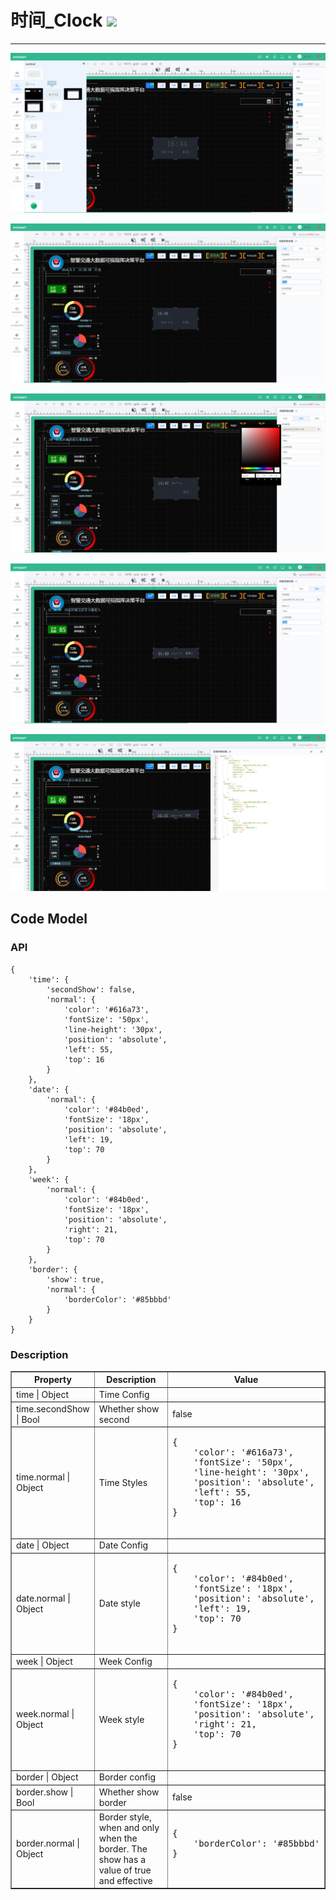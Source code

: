 # 时间\_Clock ![](/assets/Clock.png)

---

![](/assets/controls/clock01.png)

![](/assets/controls/clock02.png)

![](/assets/controls/clock03.png)

![](/assets/controls/clock04.png)

![](/assets/controls/clock05.png)

## Code Model

### API

```
{
    'time': {
        'secondShow': false,
        'normal': {
            'color': '#616a73',
            'fontSize': '50px',
            'line-height': '30px',
            'position': 'absolute',
            'left': 55,
            'top': 16
        }
    },
    'date': {
        'normal': {
            'color': '#84b0ed',
            'fontSize': '18px',
            'position': 'absolute',
            'left': 19,
            'top': 70
        }
    },
    'week': {
        'normal': {
            'color': '#84b0ed',
            'fontSize': '18px',
            'position': 'absolute',
            'right': 21,
            'top': 70
        }
    },
    'border': {
        'show': true,
        'normal': {
            'borderColor': '#85bbbd'
        }
    }
}
```

### Description


<table border="1">
    <tr>
        <th width="15%"> Property </th>
        <th width="30%"> Description </th>
        <th> Value </th>
    </tr>
    <tr>
        <td>time | Object  </td>
        <td> Time Config </td>
        <td> </td>
    </tr>
    <tr>
        <td>time.secondShow | Bool </td>
        <td> Whether show second </td>
        <td>false</td>
    </tr>
    <tr>
        <td>time.normal | Object </td>
        <td> Time Styles</td>
        <td><pre>
{
    'color': '#616a73',
    'fontSize': '50px',
    'line-height': '30px',
    'position': 'absolute',
    'left': 55,
    'top': 16
}
        </pre></td>
    </tr>
    <tr>
        <td>date | Object </td>
        <td> Date Config </td>
        <td> </td>
    </tr>
    <tr>
        <td>date.normal | Object </td>
        <td> Date style </td>
        <td><pre>
{
    'color': '#84b0ed',
    'fontSize': '18px',
    'position': 'absolute',
    'left': 19,
    'top': 70
}
        </pre></td>
    </tr>
    <tr>
        <td>week | Object </td>
        <td>Week Config </td>
        <td> </td>
    </tr>
    <tr>
        <td>week.normal | Object </td>
        <td>Week style</td>
        <td><pre>
{
    'color': '#84b0ed',
    'fontSize': '18px',
    'position': 'absolute',
    'right': 21,
    'top': 70
}
        </pre></td>
    </tr>
    <tr>
        <td>border | Object </td>
        <td>Border config</td>
        <td> </td>
    </tr>
    <tr>
        <td>border.show | Bool </td>
        <td> Whether show border </td>
        <td>false</td>
    </tr>
    <tr>
        <td>border.normal | Object </td>
        <td>Border style, when and only when the border. The show has a value of true and effective</td>
        <td><pre>
{
    'borderColor': '#85bbbd'
}
        </pre></td>
    </tr>
</table>




